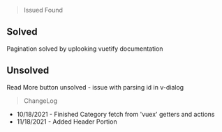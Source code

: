 >Issued Found
## Solved
Pagination solved by uplooking vuetify documentation
## Unsolved
Read More button unsolved - issue with parsing id in v-dialog  

>ChangeLog
* 10/18/2021 - Finished Category fetch from 'vuex' getters and actions 
* 11/18/2021 - Added Header Portion






